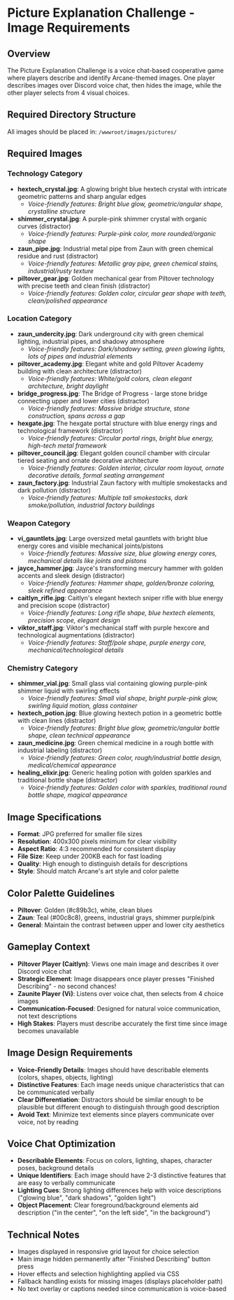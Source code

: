 # Picture Explanation Challenge - Image Requirements

## Overview
The Picture Explanation Challenge is a voice chat-based cooperative game where players describe and identify Arcane-themed images. One player describes images over Discord voice chat, then hides the image, while the other player selects from 4 visual choices.

## Required Directory Structure
All images should be placed in: `/wwwroot/images/pictures/`

## Required Images

### Technology Category
- **hextech_crystal.jpg**: A glowing bright blue hextech crystal with intricate geometric patterns and sharp angular edges
  - *Voice-friendly features: Bright blue glow, geometric/angular shape, crystalline structure*
- **shimmer_crystal.jpg**: A purple-pink shimmer crystal with organic curves (distractor)
  - *Voice-friendly features: Purple-pink color, more rounded/organic shape*
- **zaun_pipe.jpg**: Industrial metal pipe from Zaun with green chemical residue and rust (distractor)
  - *Voice-friendly features: Metallic gray pipe, green chemical stains, industrial/rusty texture*
- **piltover_gear.jpg**: Golden mechanical gear from Piltover technology with precise teeth and clean finish (distractor)
  - *Voice-friendly features: Golden color, circular gear shape with teeth, clean/polished appearance*

### Location Category
- **zaun_undercity.jpg**: Dark underground city with green chemical lighting, industrial pipes, and shadowy atmosphere
  - *Voice-friendly features: Dark/shadowy setting, green glowing lights, lots of pipes and industrial elements*
- **piltover_academy.jpg**: Elegant white and gold Piltover Academy building with clean architecture (distractor)
  - *Voice-friendly features: White/gold colors, clean elegant architecture, bright daylight*
- **bridge_progress.jpg**: The Bridge of Progress - large stone bridge connecting upper and lower cities (distractor)
  - *Voice-friendly features: Massive bridge structure, stone construction, spans across a gap*
- **hexgate.jpg**: The hexgate portal structure with blue energy rings and technological framework (distractor)
  - *Voice-friendly features: Circular portal rings, bright blue energy, high-tech metal framework*
- **piltover_council.jpg**: Elegant golden council chamber with circular tiered seating and ornate decorative architecture
  - *Voice-friendly features: Golden interior, circular room layout, ornate decorative details, formal seating arrangement*
- **zaun_factory.jpg**: Industrial Zaun factory with multiple smokestacks and dark pollution (distractor)
  - *Voice-friendly features: Multiple tall smokestacks, dark smoke/pollution, industrial factory buildings*

### Weapon Category
- **vi_gauntlets.jpg**: Large oversized metal gauntlets with bright blue energy cores and visible mechanical joints/pistons
  - *Voice-friendly features: Massive size, blue glowing energy cores, mechanical details like joints and pistons*
- **jayce_hammer.jpg**: Jayce's transforming mercury hammer with golden accents and sleek design (distractor)
  - *Voice-friendly features: Hammer shape, golden/bronze coloring, sleek refined appearance*
- **caitlyn_rifle.jpg**: Caitlyn's elegant hextech sniper rifle with blue energy and precision scope (distractor)
  - *Voice-friendly features: Long rifle shape, blue hextech elements, precision scope, elegant design*
- **viktor_staff.jpg**: Viktor's mechanical staff with purple hexcore and technological augmentations (distractor)
  - *Voice-friendly features: Staff/pole shape, purple energy core, mechanical/technological details*

### Chemistry Category
- **shimmer_vial.jpg**: Small glass vial containing glowing purple-pink shimmer liquid with swirling effects
  - *Voice-friendly features: Small vial shape, bright purple-pink glow, swirling liquid motion, glass container*
- **hextech_potion.jpg**: Blue glowing hextech potion in a geometric bottle with clean lines (distractor)
  - *Voice-friendly features: Bright blue glow, geometric/angular bottle shape, clean technical appearance*
- **zaun_medicine.jpg**: Green chemical medicine in a rough bottle with industrial labeling (distractor)
  - *Voice-friendly features: Green color, rough/industrial bottle design, medical/chemical appearance*
- **healing_elixir.jpg**: Generic healing potion with golden sparkles and traditional bottle shape (distractor)
  - *Voice-friendly features: Golden color with sparkles, traditional round bottle shape, magical appearance*

## Image Specifications
- **Format**: JPG preferred for smaller file sizes
- **Resolution**: 400x300 pixels minimum for clear visibility
- **Aspect Ratio**: 4:3 recommended for consistent display
- **File Size**: Keep under 200KB each for fast loading
- **Quality**: High enough to distinguish details for descriptions
- **Style**: Should match Arcane's art style and color palette

## Color Palette Guidelines
- **Piltover**: Golden (#c89b3c), white, clean blues
- **Zaun**: Teal (#00c8c8), greens, industrial grays, shimmer purple/pink
- **General**: Maintain the contrast between upper and lower city aesthetics

## Gameplay Context
- **Piltover Player (Caitlyn)**: Views one main image and describes it over Discord voice chat
- **Strategic Element**: Image disappears once player presses "Finished Describing" - no second chances!
- **Zaunite Player (Vi)**: Listens over voice chat, then selects from 4 choice images
- **Communication-Focused**: Designed for natural voice communication, not text descriptions
- **High Stakes**: Players must describe accurately the first time since image becomes unavailable

## Image Design Requirements
- **Voice-Friendly Details**: Images should have describable elements (colors, shapes, objects, lighting)
- **Distinctive Features**: Each image needs unique characteristics that can be communicated verbally
- **Clear Differentiation**: Distractors should be similar enough to be plausible but different enough to distinguish through good description
- **Avoid Text**: Minimize text elements since players communicate over voice, not by reading

## Voice Chat Optimization
- **Describable Elements**: Focus on colors, lighting, shapes, character poses, background details
- **Unique Identifiers**: Each image should have 2-3 distinctive features that are easy to verbally communicate
- **Lighting Cues**: Strong lighting differences help with voice descriptions ("glowing blue", "dark shadows", "golden light")
- **Object Placement**: Clear foreground/background elements aid description ("in the center", "on the left side", "in the background")

## Technical Notes
- Images displayed in responsive grid layout for choice selection
- Main image hidden permanently after "Finished Describing" button press
- Hover effects and selection highlighting applied via CSS
- Fallback handling exists for missing images (displays placeholder path)
- No text overlay or captions needed since communication is voice-based